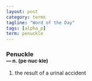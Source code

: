 ```yaml
---
layout: post
category: terms
tagline: "Word of the Day"
tags: [alpha_p]
term: penuckle
---
```


<h3>Penuckle<br/> <small>&mdash; n. (pe<span>&middot;</span>nuc<span>&middot;</span>kle)</small></h3>
<p><ol>
<li>the result of a urinal accident</li>
</ol></p>
